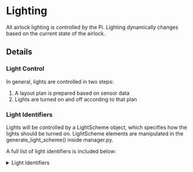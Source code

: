 # Lighting
All airlock lighting is controlled by the Pi. Lighting dynamically changes based on the current state of the airlock.

## Details

### Light Control
In general, lights are controlled in two steps:
	
1. A layout plan is prepared based on sensor data
2. Lights are turned on and off according to that plan

### Light Identifiers
Lights will be controlled by a LightScheme object, which specifies how the lights should be turned on. LightScheme elements are manipulated in the generate_light_scheme() inside manager.py.

A full list of light identifiers is included below:

<details>
  <summary>Light Identifiers</summary>
  • OVERHEAD_1<br/>
  • OVERHEAD_2<br/>
  • DOOR_COLN1<br/>
  • DOOR_MARS1<br/>
</details>

